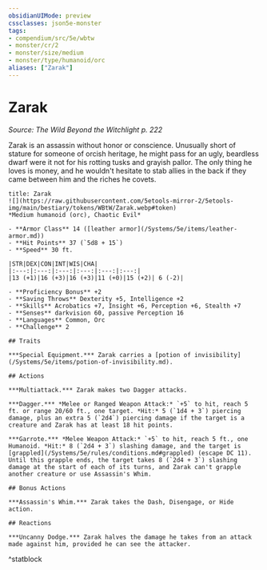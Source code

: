 ```yaml
---
obsidianUIMode: preview
cssclasses: json5e-monster
tags:
- compendium/src/5e/wbtw
- monster/cr/2
- monster/size/medium
- monster/type/humanoid/orc
aliases: ["Zarak"]
---
```

# Zarak
*Source: The Wild Beyond the Witchlight p. 222*  

Zarak is an assassin without honor or conscience. Unusually short of stature for someone of orcish heritage, he might pass for an ugly, beardless dwarf were it not for his rotting tusks and grayish pallor. The only thing he loves is money, and he wouldn't hesitate to stab allies in the back if they came between him and the riches he covets.

```ad-statblock
title: Zarak
![](https://raw.githubusercontent.com/5etools-mirror-2/5etools-img/main/bestiary/tokens/WBtW/Zarak.webp#token)
*Medium humanoid (orc), Chaotic Evil*

- **Armor Class** 14 ([leather armor](/Systems/5e/items/leather-armor.md))
- **Hit Points** 37 (`5d8 + 15`)
- **Speed** 30 ft.

|STR|DEX|CON|INT|WIS|CHA|
|:---:|:---:|:---:|:---:|:---:|:---:|
|13 (+1)|16 (+3)|16 (+3)|11 (+0)|15 (+2)| 6 (-2)|

- **Proficiency Bonus** +2
- **Saving Throws** Dexterity +5, Intelligence +2
- **Skills** Acrobatics +7, Insight +6, Perception +6, Stealth +7
- **Senses** darkvision 60, passive Perception 16
- **Languages** Common, Orc
- **Challenge** 2

## Traits

***Special Equipment.*** Zarak carries a [potion of invisibility](/Systems/5e/items/potion-of-invisibility.md).

## Actions

***Multiattack.*** Zarak makes two Dagger attacks.

***Dagger.*** *Melee or Ranged Weapon Attack:* `+5` to hit, reach 5 ft. or range 20/60 ft., one target. *Hit:* 5 (`1d4 + 3`) piercing damage, plus an extra 5 (`2d4`) piercing damage if the target is a creature and Zarak has at least 18 hit points.

***Garrote.*** *Melee Weapon Attack:* `+5` to hit, reach 5 ft., one Humanoid. *Hit:* 8 (`2d4 + 3`) slashing damage, and the target is [grappled](/Systems/5e/rules/conditions.md#grappled) (escape DC 11). Until this grapple ends, the target takes 8 (`2d4 + 3`) slashing damage at the start of each of its turns, and Zarak can't grapple another creature or use Assassin's Whim.

## Bonus Actions

***Assassin's Whim.*** Zarak takes the Dash, Disengage, or Hide action.

## Reactions

***Uncanny Dodge.*** Zarak halves the damage he takes from an attack made against him, provided he can see the attacker.
```
^statblock